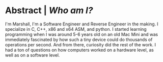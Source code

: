 # **Abstract** | *Who am I?*

I'm Marshall, I'm a Software Engineer and Reverse Engineer in the making. I specialize in C, C++, x86 and x64 ASM, and python.
I started learning programming when I was around 5-6 years old on an old Mac Mini and was immediately fascinated by how such a tiny device could do thousands of operations per second.
And from there, curiosity did the rest of the work. I had a ton of questions on how computers worked on a hardware level, as well as on a software level.

